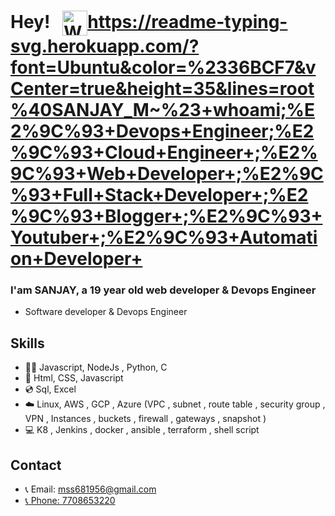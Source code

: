# Hey! &nbsp; <img align="center" src="https://c.tenor.com/oqyUP8ollp8AAAAi/amphibia-anne-boonchuy.gif" alt="Waving hand" width="40px">https://readme-typing-svg.herokuapp.com/?font=Ubuntu&color=%2336BCF7&vCenter=true&height=35&lines=root%40SANJAY_M~%23+whoami;%E2%9C%93+Devops+Engineer;%E2%9C%93+Cloud+Engineer+;%E2%9C%93+Web+Developer+;%E2%9C%93+Full+Stack+Developer+;%E2%9C%93+Blogger+;%E2%9C%93+Youtuber+;%E2%9C%93+Automation+Developer+

### I'am SANJAY, a 19 year old web developer & Devops Engineer 

  <ul>
      <li>Software developer & Devops Engineer</li>
  </ul>

## Skills 

  <ul>
    <li>🧑‍💻 Javascript, NodeJs , Python, C </li>
    <li>🚀 Html, CSS, Javascript </li>
    <li>💿 Sql, Excel </li>
    <li>☁️  Linux, AWS , GCP , Azure (VPC , subnet , route table , security group , VPN , Instances , buckets , firewall , gateways , snapshot ) </li>
    <li>💻 K8 , Jenkins , docker , ansible , terraform , shell script </li>
  </ul>

## Contact

  <ul>
    <li>📞 Email: <a href="mailto:mss681956@gmail.com">mss681956@gmail.com</li>
    <li>📞 Phone: <a href="tel:+91770-865-3220">7708653220</li>
  </ul>


